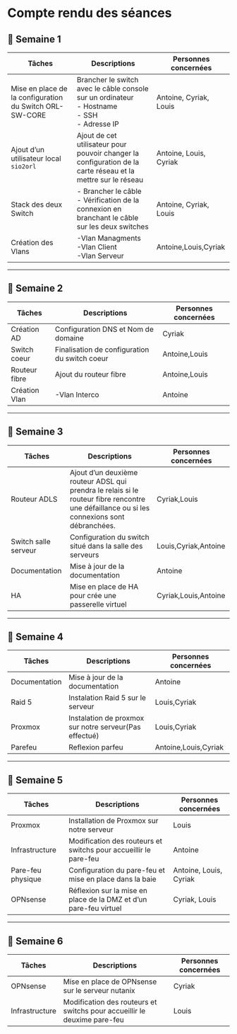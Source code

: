 # Compte rendu des séances

## 📅 Semaine 1

| Tâches                                  | Descriptions                                                                 | Personnes concernées       |
|-----------------------------------------|----------------------------------------------------------------------------|----------------------------|
| Mise en place de la configuration du Switch ORL-SW-CORE | Brancher le switch avec le câble console sur un ordinateur<br>- Hostname<br>- SSH<br>- Adresse IP | Antoine, Cyriak, Louis     |
| Ajout d’un utilisateur local `sio2orl`  | Ajout de cet utilisateur pour pouvoir changer la configuration de la carte réseau et la mettre sur le réseau  | Antoine, Louis, Cyriak     |
| Stack des deux Switch                   | - Brancher le câble<br>- Vérification de la connexion en branchant le câble sur les deux switches | Antoine, Cyriak, Louis     |
|Création des Vlans        |-Vlan Managments<br>-Vlan Client<br>-Vlan Serveur              |Antoine,Louis,Cyriak                      |

---

## 📅 Semaine 2

| Tâches                       | Descriptions                                                                 | Personnes concernées       |
|------------------------------|----------------------------------------------------------------------------|----------------------------|
| Création AD                  | Configuration DNS et Nom de domaine                                         | Cyriak|
|Switch coeur|Finalisation de configuration du switch coeur             |Antoine,Louis                    |
|Routeur fibre        |Ajout du routeur fibre             |Antoine,Louis
|Création Vlan       |-Vlan Interco           |Antoine   |

---

## 📅 Semaine 3

| Tâches | Descriptions | Personnes concernées |
|--------|--------------|----------------------|
|Routeur ADLS|Ajout d’un deuxième routeur ADSL qui prendra le relais si le routeur fibre rencontre une défaillance ou si les connexions sont débranchées.              |Cyriak,Louis|
|Switch salle serveur|Configuration du switch situé dans la salle des serveurs              |Louis,Cyriak,Antoine                      |
|Documentation |Mise à jour de la documentation              |Antoine|
|HA|Mise en place de HA pour crée une passerelle virtuel              |Cyriak,Louis,Antoine

---

## 📅 Semaine 4

| Tâches | Descriptions | Personnes concernées |
|--------|--------------|----------------------|
|Documentation |Mise à jour de la documentation|Antoine
|Raid 5|Instalation Raid 5 sur le serveur | Louis,Cyriak |
|Proxmox|Instalation de proxmox sur notre serveur(Pas effectué) | Louis,Cyriak |
|Parefeu|Reflexion parfeu | Antoine,Louis,Cyriak |

---

## 📅 Semaine 5

| Tâches | Descriptions | Personnes concernées |
|--------|--------------|----------------------|
| Proxmox            | Installation de Proxmox sur notre serveur                          | Louis                 |
| Infrastructure     | Modification des routeurs et switchs pour accueillir le pare-feu   | Antoine               |
| Pare-feu physique  | Configuration du pare-feu et mise en place dans la baie            | Antoine, Louis, Cyriak|
| OPNsense           | Réflexion sur la mise en place de la DMZ et d’un pare-feu virtuel  | Cyriak, Louis         |

---

## 📅 Semaine 6

| Tâches | Descriptions | Personnes concernées |
|--------|--------------|----------------------|
|OPNsense|Mise en place de OPNsense sur le serveur nutanix|Cyriak|
|Infrastructure |Modification des routeurs et switchs pour accueillir le  deuxime pare-feu |Louis|

